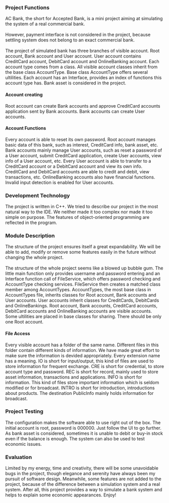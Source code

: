 ### Project Functions
AC Bank, the short for Accepted Bank, is a mini project aiming at simulating the system of a real commercial bank.
<br/><br/>However, payment interface is not considered in the project, because settling system does not belong to an exact commercial bank. 
<br/><br/>The project of simulated bank has three branches of visible account. 
Root account, Bank account and User account. User account contains CreditCard account, DebitCard account and OnlineBanking account. Each account type comes from a class. All visible account classes inherit from the base class AccountType. Base class AccountType offers several ultilities. Each account has an Interface, provides an index of functions this account type has. Bank asset is considered in the project. 
#### Account creating
Root account can create Bank accounts and approve CreditCard accounts application sent by Bank accounts. Bank accounts can create User accounts.
#### Account Functions
Every account is able to reset its own password. Root account manages basic data of this bank, such as interest, CreditCard info, bank asset, etc. Bank accounts mainly manage User accounts, such as reset a password of a User account, submit CreditCard application, create User accounts, view info of a User account, etc. 
Every User account is able to transfer to a CreditCard account or a DebitCard account and view its own info. CreditCard and DebitCard accounts are able to credit and debit, view transactions, etc. OnlineBanking accounts also have financial functions. Invalid input detection is enabled for User accounts.
### Development Technology
The project is written in C++. We tried to describe our project in the most natural way to the IDE. We neither made it too complex nor made it too simple on purpose. The features of object-oriented programming are reflected in the program. 
### Module Description
The structure of the project ensures itself a great expandability. We will be able to add, modify or remove some features easily in the future without changing the whole project.
<br/><br/>The structure of the whole project seems like a blowed up bubble gum. The little main function only provides username and password entering and an Interface function call of FileService, which offers password checking and AccountType checking services. FileService then creates a matched class member among AccountTypes. AccountTypes, the most base class in AccountTypes file, inherits classes for Root account, Bank accounts and User accounts. User accounts inherit classes for CreditCards, DebitCards and OnlineBankings. Root account, Bank accounts, CreditCard accounts, DebitCard accounts and OnlineBanking accounts are visible accounts. Some ultilities are placed in base classes for sharing. There should be only one Root account.
#### File Access
Every visible account has a folder of the same name. Different files in this folder contain different kinds of information. We have made great effort to make sure the information is devided appropriately. Every extension name has a meaning. IO is short for input/output, this kind of files are used to store information for frequent exchange. CRE is short for credential, to store account type and password. REC is short for record, mainly used to store asset information, transactions and applications. INFO is short for information. This kind of files store important information which is seldom modified or for broadcast. INTRO is short for introduction, introductions about products. The destination PublicInfo mainly holds information for broadcast.
### Project Testing
The configuration makes the software able to use right out of the box. The initial account is root, password is 000000. Just follow the UI to go further. As bank asset is considered, sometimes it is unable to debit or buy-in stock even if the balance is enough. The system can also be used to test economic issues.
### Evaluation
Limited by my energy, time and creativity, there will be some unavoidable bugs in the project, though elegance and serenity have always been my pursuit of software design. Meanwhile, some features are not added to the project, because of the difference between a simulation system and a real system. After all, this project provides a way to simulate a bank system and helps to explain some economic appearances. Enjoy!
